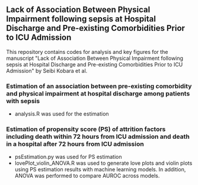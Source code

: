 
## Lack of Association Between Physical Impairment following sepsis at Hospital Discharge and Pre-existing Comorbidities Prior to ICU Admission

This repository contains codes for analysis and key figures for the manuscript "Lack of Association Between Physical Impairment following sepsis at Hospital Discharge and Pre-existing Comorbidities Prior to ICU Admission" by Seibi Kobara et al. 


### Estimation of an association between pre-existing comorbidity and physical impairment at hospital discharge among patients with sepsis

* analysis.R was used for the estimation

### Estimation of propensity score (PS) of attrition factors including death within 72 hours from ICU admission and death in a hospital after 72 hours from ICU admission

* psEstimation.py was used for PS estimation
* lovePlot_violin_ANOVA.R was used to generate love plots and violin plots using PS estimation results with machine learning models. In addition, ANOVA was performed to compare AUROC across models.